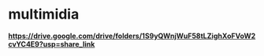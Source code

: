 # multimidia
**https://drive.google.com/drive/folders/1S9yQWnjWuF58tLZighXoFVoW2cvYC4E9?usp=share_link**
